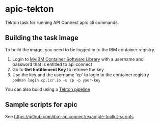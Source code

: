 # apic-tekton

Tekton task for running API Connect apic cli commands. 

## Building the task image

To build the image, you need to be logged in to the IBM container registry.

1. Login to [MyIBM Container Software Library](https://myibm.ibm.com/products-services/containerlibrary) with a username and password that is entitled to api connect
2. Go to **Get Entitlement Key** to retrieve the key
3. Use the key and the username 'cp' to login to the container registry `podman login cp.icr.io -u cp -p your-key` 

You can also build using a [Tekton pipeline](pipeline/README.md)

## Sample scripts for apic

See https://github.com/ibm-apiconnect/example-toolkit-scripts



